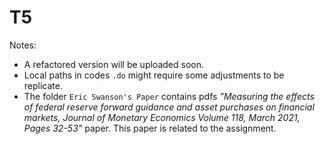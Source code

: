 # T5

Notes:
- A refactored version will be uploaded soon.
- Local paths in codes `.do` might require some adjustments to be replicate.
- The folder `Eric Swanson's Paper` contains pdfs *"Measuring the effects of federal reserve forward guidance and asset purchases on financial markets, Journal of Monetary Economics
Volume 118, March 2021, Pages 32-53"* paper. This paper is related to the assignment.

